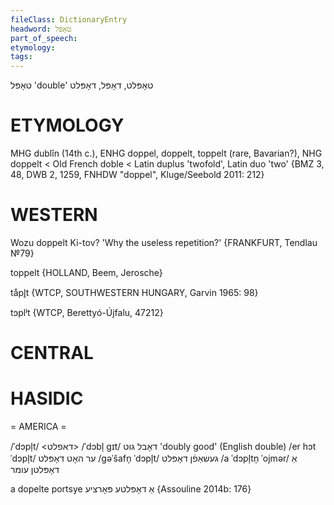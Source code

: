 ```yaml
---
fileClass: DictionaryEntry
headword: טאָפּל
part_of_speech: 
etymology: 
tags: 
---
```

טאָפּל
'double'
טאָפּלט, דאָפּל, דאָפּלט

ETYMOLOGY
===========
MHG dublîn (14th c.), ENHG doppel, doppelt, toppelt (rare, Bavarian?), NHG doppelt < Old French doble < Latin duplus 'twofold', Latin duo 'two'
{BMZ 3, 48, DWB 2, 1259, FNHDW "doppel", Kluge/Seebold 2011: 212}

WESTERN
========

Wozu doppelt Ki-tov? 'Why the useless repetition?'
{FRANKFURT, Tendlau №79}

toppelt {HOLLAND, Beem, Jerosche}

tåpl̥t {WTCP, SOUTHWESTERN HUNGARY, Garvin 1965: 98}

tɔplʲt {WTCP, Berettyó-Újfalu, 47212}

CENTRAL
========

HASIDIC
=======
= AMERICA = 

/ˈdɔpl̩t/ <דאפלט>
/ˈdɔbl̩ gɪt/ דאָבל גוט 'doubly good' (English double)
/er hɔt ˈdɔpl̩t/ ער האָט דאָפּלט
/gəˈšafn̩ ˈdɔpl̩t/ געשאַפֿן דאָפּלט
/a ˈdɔpl̩tn̩ ˈojmər/ אַ דאָפּלטן עומר

a dopelte portsye אַ דאָפּלטע פּאָרציע {Assouline 2014b: 176}
